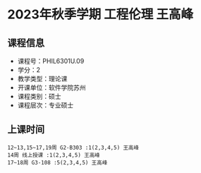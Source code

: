 # 2023年秋季学期 工程伦理 王高峰






## 课程信息

- 课程号：PHIL6301U.09
- 学分：2
- 教学类型：理论课
- 开课单位：软件学院苏州
- 课程类别：硕士
- 课程层次：专业硕士

## 上课时间

```
12~13,15~17,19周 G2-B303 :1(2,3,4,5) 王高峰
14周 线上授课 :1(2,3,4,5) 王高峰
17~18周 G3-108 :5(2,3,4,5) 王高峰
```

